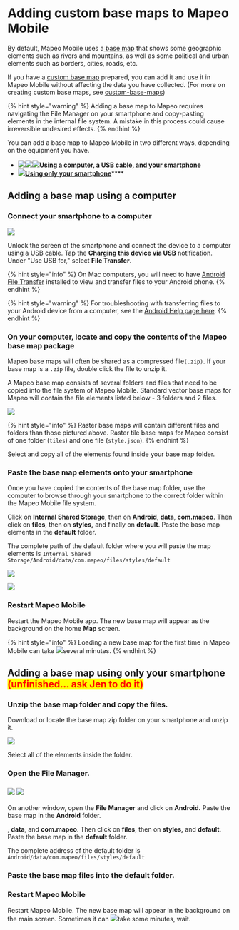 # Adding custom base maps to Mapeo Mobile

By default, Mapeo Mobile uses a[ base map](../will-mapeo-work-out-of-the-box-for-me/default-base-map.md) that shows some geographic elements such as rivers and mountains, as well as some political and urban elements such as borders, cities, roads, etc.&#x20;

If you have a [custom base map](../customization-options/custom-base-maps/) prepared, you can add it and use it in Mapeo Mobile without affecting the data you have collected. (For more on creating custom base maps, see [custom-base-maps](../customization-options/custom-base-maps/ "mention"))

{% hint style="warning" %}
Adding a base map to Mapeo requires navigating the File Manager on your smartphone and copy-pasting elements in the internal file system. A mistake in this process could cause irreversible undesired effects.
{% endhint %}

You can add a base map to Mapeo Mobile in two different ways, depending on the equipment you have.

* ****[![](../../.gitbook/assets/laptop\_icon.png)****![](../../.gitbook/assets/USB\_cable.png)****![](../../.gitbook/assets/Smartphone\_icon.png)**Using a computer, a USB cable, and your smartphone**](installing-offline-maps.md#a.-adding-the-base-map-using-a-computer)****
* [![](../../.gitbook/assets/Smartphone\_icon.png)**Using only your smartphone**](installing-offline-maps.md#a.-adding-the-base-map-using-a-computer-1)****

## Adding a base map using a computer

### Connect your smartphone to a computer

![](../../.gitbook/assets/image.png)

Unlock the screen of the smartphone and connect the device to a computer using a USB cable. Tap the **Charging this device via USB** notification. Under "Use USB for," select **File Transfer**.&#x20;

{% hint style="info" %}
On Mac computers, you will need to have [Android File Transfer](https://www.android.com/filetransfer/) installed to view and transfer files to your Android phone.
{% endhint %}

{% hint style="warning" %}
For troubleshooting with transferring files to your Android device from a computer, see the [Android Help page here](https://support.google.com/android/answer/9064445?hl=en#zippy=%2Cwindows-computer%2Cmac-computer%2Cchromebook).
{% endhint %}

### On your computer, locate and copy the contents of the Mapeo base map package

Mapeo base maps will often be shared as a compressed file`(.zip)`. If your base map is a `.zip` file, double click the file to unzip it.

A Mapeo base map consists of several folders and files that need to be copied into the file system of Mapeo Mobile. Standard vector base maps for Mapeo will contain the file elements listed below - 3 folders and 2 files.

![](../../.gitbook/assets/Vector\_base\_map\_files.jpg)

{% hint style="info" %}
Raster base maps will contain different files and folders than those pictured above. Raster tile base maps for Mapeo consist of one folder (`tiles`) and one file (`style.json`).
{% endhint %}

Select and copy all of the elements found inside your base map folder.

### Paste the base map elements onto your smartphone

Once you have copied the contents of the base map folder, use the computer to browse through your smartphone to the correct folder within the Mapeo Mobile file system.&#x20;

Click on **Internal Shared Storage**, then on **Android**, **data**, **com.mapeo**. Then click on **files**, then on **styles,** and finally on **default**. Paste the base map elements in the **default** folder.&#x20;

The complete path of the default folder where you will paste the map elements is `Internal Shared Storage/Android/data/com.mapeo/files/styles/default`

![](../../.gitbook/assets/Mm\_Add\_base\_map\_via\_computer\_part1.jpg)

![](../../.gitbook/assets/Mm\_Add\_base\_map\_via\_computer\_part2.jpg)

### Restart Mapeo Mobile

Restart the Mapeo Mobile app. The new base map will appear as the background on the home **Map** screen.&#x20;

{% hint style="info" %}
Loading a new base map for the first time in Mapeo Mobile can take ![](../../.gitbook/assets/watch\_time.png)several minutes.
{% endhint %}

## Adding a base map using only your smartphone <mark style="color:red;">(unfinished... ask Jen to do it)</mark>&#x20;

### Unzip the base map folder and copy the files.&#x20;

Download or locate the base map zip folder on your smartphone and unzip it.

![](../../.gitbook/assets/Vector\_base\_map\_files.jpg)

Select all of the elements inside the folder.

&#x20;

### Open the File Manager.

### ![](../../.gitbook/assets/Mm\_select\_File\_Manager.jpg)  ![](../../.gitbook/assets/Android\_file\_system\_select\_Android\_add\_map.jpg)

On another window, open the **File Manager** and click on **Android.** Paste the base map in the **Android** folder.&#x20;







, **data**, and **com.mapeo**. Then click on **files**, then on **styles,** and **default**. Paste the base map in the **default** folder.&#x20;

The complete address of the default folder is `Android/data/com.mapeo/files/styles/default`

### Paste the base map files into the default folder.

### Restart Mapeo Mobile

Restart Mapeo Mobile. The new base map will appear in the background on the main screen. Sometimes it can ![](../../.gitbook/assets/watch\_time.png)take some minutes, wait.


